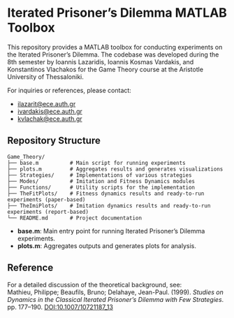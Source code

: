 # Iterated Prisoner’s Dilemma MATLAB Toolbox

This repository provides a MATLAB toolbox for conducting experiments on the Iterated Prisoner’s Dilemma. The codebase was developed during the 8th semester by Ioannis Lazaridis, Ioannis Kosmas Vardakis, and Konstantinos Vlachakos for the Game Theory course at the Aristotle University of Thessaloniki.

For inquiries or references, please contact:
- ilazarit@ece.auth.gr
- ivardakis@ece.auth.gr
- kvlachak@ece.auth.gr

## Repository Structure

```
Game_Theory/
├── base.m          # Main script for running experiments
├── plots.m         # Aggregates results and generates visualizations
├── Strategies/     # Implementations of various strategies
├── Modes/          # Imitation and Fitness Dynamics modules
├── Functions/      # Utility scripts for the implementation
├── TheFitPlots/    # Fitness dynamics results and ready-to-run experiments (paper-based)
├── TheImiPlots/    # Imitation dynamics results and ready-to-run experiments (report-based)
└── README.md       # Project documentation
```

- **base.m**: Main entry point for running Iterated Prisoner’s Dilemma experiments.
- **plots.m**: Aggregates outputs and generates plots for analysis.

## Reference

For a detailed discussion of the theoretical background, see:  
Mathieu, Philippe; Beaufils, Bruno; Delahaye, Jean-Paul. (1999). *Studies on Dynamics in the Classical Iterated Prisoner’s Dilemma with Few Strategies*. pp. 177–190. [DOI:10.1007/10721187_13](https://doi.org/10.1007/10721187_13)
